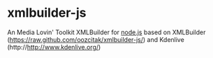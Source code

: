 # xmlbuilder-js

An Media Lovin' Toolkit XMLBuilder for [node.js](http://nodejs.org/) based on
XMLBuilder (https://raw.github.com/oozcitak/xmlbuilder-js/) and Kdenlive (http://http://www.kdenlive.org/)



